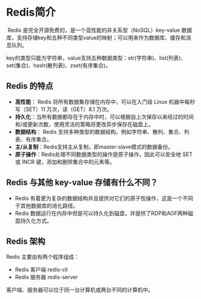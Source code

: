 # Redis简介

​		Redis 是完全开源免费的，是一个高性能的非关系型（NoSQL）key-value 数据库，支持存储key和五种不同类型value的映射；可以用来作为数据库、缓存和消息队列。

​		key的类型只能为字符串，value支持五种数据类型：str(字符串)、list(列表)、set(集合)、hash(散列表)、zset(有序集合)。



## Redis 的特点

- **高性能**： Redis 将所有数据集存储在内存中，可以在入门级 Linux 机器中每秒写（SET）11 万次，读（GET）8.1 万次。
- **持久化**：当所有数据都存在于内存中时，可以根据自上次保存以来经过的时间和/或更新次数，使用灵活的策略将更改异步保存在磁盘上。
- **数据结构**： Redis 支持多种类型的数据结构，例如字符串、散列、集合、列表、有序集合。
- **主/从复制**：Redis支持主从复制，即master-slave模式的数据备份。
- **原子操作**：Redis处理不同数据类型的操作是原子操作，因此可以安全地 SET 或 INCR 键，添加和删除集合中的元素等。



## Redis 与其他 key-value 存储有什么不同？

- Redis 有着更为复杂的数据结构并且提供对它们的原子性操作，这是一个不同于其他数据库的进化路径。
- Redis 数据运行在内存中但是可以持久化到磁盘，并提供了RDP和AOF两种磁盘持久化方式。



## Redis 架构

Redis 主要由有两个程序组成：

- Redis 客户端 redis-cli
- Redis 服务器 redis-server

客户端、服务器可以位于同一台计算机或两台不同的计算机中。